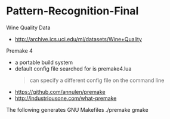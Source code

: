 Pattern-Recognition-Final
=========================

Wine Quality Data
- http://archive.ics.uci.edu/ml/datasets/Wine+Quality


Premake 4
- a portable build system
- default config file searched for is premake4.lua
  > can specify a different config file on the command line
- https://github.com/annulen/premake
- http://industriousone.com/what-premake

The following generates GNU Makefiles
./premake gmake